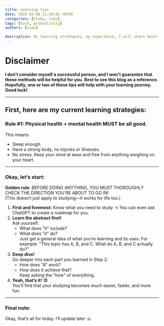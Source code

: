 ```yaml
---
title: Learning tips
date: 2025-03-08 21:29:02 +0700
categories: [Study, tips]
tags: [hack, productivity]
authors: [tuan]

description: My learning strategies, my experience, I will share here!
---
```

# Disclaimer  

__I don’t consider myself a successful person, and I won’t guarantee that these methods will be helpful for you. Best to see this blog as a reference. Hopefully, one or two of these tips will help with your learning journey. Good luck!__

---  

## First, here are my current learning strategies:  

### Rule #1: Physical health + mental health MUST be all good.  
This means:  
- Sleep enough.  
- Have a strong body, no injuries or illnesses.  
- No stress. Keep your mind at ease and free from anything weighing on your heart.  

---  

### Okay, let’s start:  

**Golden rule:** BEFORE DOING ANYTHING, YOU MUST THOROUGHLY CHECK THE DIRECTION YOU'RE ABOUT TO GO IN!  
(This doesn’t just apply to studying—it works for life too.)  

1. **First and foremost:** Know what you need to study -> You can even ask ChatGPT to create a roadmap for you.  
2. **Learn the abstract first!**  
   Ask yourself:  
   - What does "it" include?  
   - What does "it" do?  
   Just get a general idea of what you’re learning and its uses. For example: "This topic has A, B, and C. What do A, B, and C actually do?"  
3. **Deep dive!**  
   Go deeper into each part you learned in Step 2:  
   - How does "A" work?  
   - How does it achieve that?  
   Keep asking the "how" of everything.  
4. **Yeah, that’s it! :D**  
   You’ll find that your studying becomes much easier, faster, and more fun.  

---  

### Final note:  

Okay, that’s all for today. I’ll update later :o.
